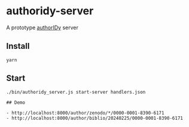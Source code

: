 # authoridy-server

A prototype [authorIDy](https://signposting.org/authorIDy/) server

## Install

```
yarn
```

## Start

```
./bin/authoridy_server.js start-server handlers.json

## Demo

- http://localhost:8000/author/zenodo/*/0000-0001-8390-6171
- http://localhost:8000/author/biblio/20240225/0000-0001-8390-6171
